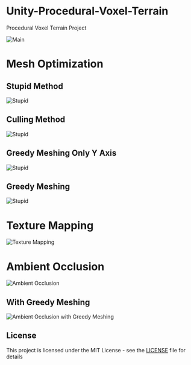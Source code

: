 # Unity-Procedural-Voxel-Terrain

Procedural Voxel Terrain Project

![Main](./images/main.png)

# Mesh Optimization

## Stupid Method

![Stupid](./images/stupid.png)

## Culling Method

![Stupid](./images/culling.png)

## Greedy Meshing Only Y Axis

![Stupid](./images/greedy_meshing_only_y.png)

## Greedy Meshing

![Stupid](./images/greedy_meshing.png)

# Texture Mapping

![Texture Mapping](./images/texturing.png)

# Ambient Occlusion

![Ambient Occlusion](./images/ambient_occlusion.png)

## With Greedy Meshing

![Ambient Occlusion with Greedy Meshing](./images/ambient_occlusion_with_greedy_meshing.png)

## License

This project is licensed under the MIT License - see the [LICENSE](LICENSE) file for details